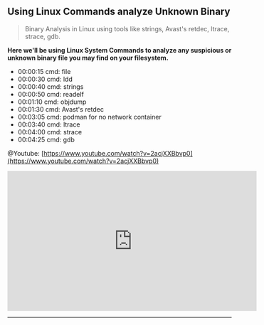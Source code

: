 ## Using Linux Commands analyze Unknown Binary

> Binary Analysis in Linux using tools like strings, Avast's retdec, ltrace, strace, gdb.

**Here we'll be using Linux System Commands to analyze any suspicious or unknown binary file you may find on your filesystem.**

* 00:00:15 cmd: file
* 00:00:30 cmd: ldd
* 00:00:40 cmd: strings
* 00:00:50 cmd: readelf
* 00:01:10 cmd: objdump
* 00:01:30 cmd: Avast's retdec
* 00:03:05 cmd: podman for no network container
* 00:03:40 cmd: ltrace
* 00:04:00 cmd: strace
* 00:04:25 cmd: gdb

@Youtube: [https://www.youtube.com/watch?v=2acjXXBbvp0](https://www.youtube.com/watch?v=2acjXXBbvp0)

<iframe width="560" height="315" src="https://www.youtube.com/embed/2acjXXBbvp0" title="YouTube video player" frameborder="0" allow="accelerometer; autoplay; clipboard-write; encrypted-media; gyroscope; picture-in-picture" allowfullscreen></iframe>

---
